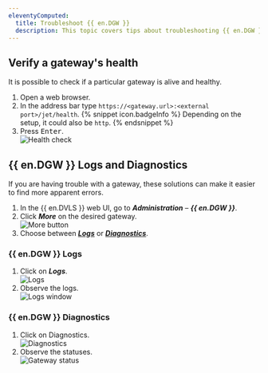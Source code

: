 ```yaml
---
eleventyComputed:
  title: Troubleshoot {{ en.DGW }}
  description: This topic covers tips about troubleshooting {{ en.DGW }} across multiple products.
---
```

## Verify a gateway's health
It is possible to check if a particular gateway is alive and healthy.

1. Open a web browser.
1. In the address bar type `https://<gateway.url>:<external port>/jet/health`.
   {% snippet icon.badgeInfo %}
   Depending on the setup, it could also be `http`.
   {% endsnippet %}
1. Press <kbd>Enter</kbd>.  
![Health check](https://cdnweb.devolutions.net/docs/DGW0000_2024_1.png)

## {{ en.DGW }} Logs and Diagnostics
If you are having trouble with a gateway, these solutions can make it easier to find more apparent errors.

1. In the {{ en.DVLS }} web UI, go to ***Administration*** – ***{{ en.DGW }}***.
1. Click ***More*** on the desired gateway.  
![More button](https://cdnweb.devolutions.net/docs/DGW0001_2024_1.png)
1. Choose between [***Logs***](#devolutions-gateway-logs) or [***Diagnostics***](#devolutions-gateway-diagnostics).

### {{ en.DGW }} Logs
1. Click on ***Logs***.  
![Logs](https://cdnweb.devolutions.net/docs/DGW0002_2024_1.png)
1. Observe the logs.  
![Logs window](https://cdnweb.devolutions.net/docs/DGW0006_2024_1.png)

### {{ en.DGW }} Diagnostics
1. Click on Diagnostics.  
![Diagnostics](https://cdnweb.devolutions.net/docs/DGW0004_2024_1.png)
1. Observe the statuses.  
![Gateway status](https://cdnweb.devolutions.net/docs/DGW0005_2024_1.png)
